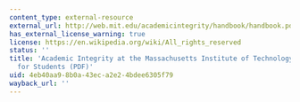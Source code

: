 ```yaml
---
content_type: external-resource
external_url: http://web.mit.edu/academicintegrity/handbook/handbook.pdf
has_external_license_warning: true
license: https://en.wikipedia.org/wiki/All_rights_reserved
status: ''
title: 'Academic Integrity at the Massachusetts Institute of Technology: A Handbook
  for Students (PDF)'
uid: 4eb40aa9-8b0a-43ec-a2e2-4bdee6305f79
wayback_url: ''
---
```

